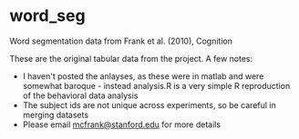 word_seg
========

Word segmentation data from Frank et al. (2010), Cognition

These are the original tabular data from the project. A few notes:
- I haven't posted the anlayses, as these were in matlab and were somewhat baroque - instead analysis.R is a very simple R reproduction of the behavioral data analysis
- The subject ids are not unique across experiments, so be careful in merging datasets
- Please email mcfrank@stanford.edu for more details